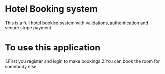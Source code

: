 # Hotel Booking system
This is a full hotel booking system with validations, authentication and secure stripe payment 
# To use this application
1.First you register and login to make bookings
2.You can book the room for somebody else

